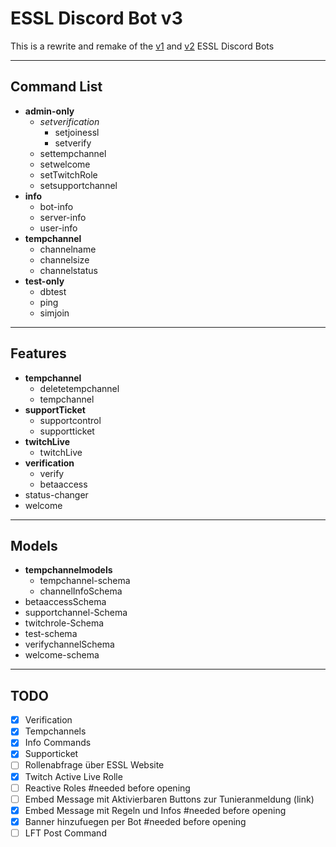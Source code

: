 # ESSL Discord Bot v3

This is a rewrite and remake of the [v1](https://github.com/PhilRoli/ESSL_Bot) and [v2](https://github.com/PhilRoli/ESSL-Bot_v2) ESSL Discord Bots

---

## Command List

- **admin-only**
  - *setverification*
    - setjoinessl
    - setverify
  - settempchannel
  - setwelcome
  - setTwitchRole
  - setsupportchannel
- **info**
  - bot-info
  - server-info
  - user-info 
- **tempchannel**
  - channelname
  - channelsize
  - channelstatus
- **test-only**
  - dbtest
  - ping
  - simjoin

---

## Features

- **tempchannel**
  - deletetempchannel
  - tempchannel
- **supportTicket**
  - supportcontrol
  - supportticket
- **twitchLive**
  - twitchLive
- **verification**
  - verify
  - betaaccess
- status-changer
- welcome

---

## Models

- **tempchannelmodels**
  - tempchannel-schema
  - channelInfoSchema
- betaaccessSchema
- supportchannel-Schema
- twitchrole-Schema
- test-schema
- verifychannelSchema
- welcome-schema

---

## TODO

- [x] Verification
- [x] Tempchannels
- [x] Info Commands
- [x] Supporticket
- [ ] Rollenabfrage über ESSL Website
- [x] Twitch Active Live Rolle
- [ ] Reactive Roles #needed before opening
- [ ] Embed Message mit Aktivierbaren Buttons zur Tunieranmeldung (link)
- [x] Embed Message mit Regeln und Infos #needed before opening
- [x] Banner hinzufuegen per Bot #needed before opening
- [ ] LFT Post Command 
